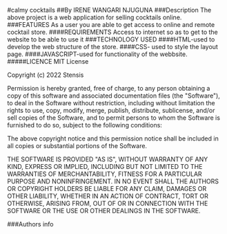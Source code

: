 #calmy cocktails
##By IRENE WANGARI NJUGUNA
###Description
The above project is a web application for selling cocktails online.
###FEATURES
As a user you are able to get access to online and remote cocktail store.
####REQUIREMENTS
Access to internet so as to get to the website to be able to use it
###TECHNOLOGY USED
####HTML-used to develop the web structure of the store.
####CSS- used to style the layout page.
####JAVASCRIPT-used for functionality of the webbsite.
#####LICENCE
MIT License

Copyright (c) 2022 Stensis

Permission is hereby granted, free of charge, to any person obtaining a copy
of this software and associated documentation files (the "Software"), to deal
in the Software without restriction, including without limitation the rights
to use, copy, modify, merge, publish, distribute, sublicense, and/or sell
copies of the Software, and to permit persons to whom the Software is
furnished to do so, subject to the following conditions:

The above copyright notice and this permission notice shall be included in all
copies or substantial portions of the Software.

THE SOFTWARE IS PROVIDED "AS IS", WITHOUT WARRANTY OF ANY KIND, EXPRESS OR
IMPLIED, INCLUDING BUT NOT LIMITED TO THE WARRANTIES OF MERCHANTABILITY,
FITNESS FOR A PARTICULAR PURPOSE AND NONINFRINGEMENT. IN NO EVENT SHALL THE
AUTHORS OR COPYRIGHT HOLDERS BE LIABLE FOR ANY CLAIM, DAMAGES OR OTHER
LIABILITY, WHETHER IN AN ACTION OF CONTRACT, TORT OR OTHERWISE, ARISING FROM,
OUT OF OR IN CONNECTION WITH THE SOFTWARE OR THE USE OR OTHER DEALINGS IN THE
SOFTWARE.

###Authors info
